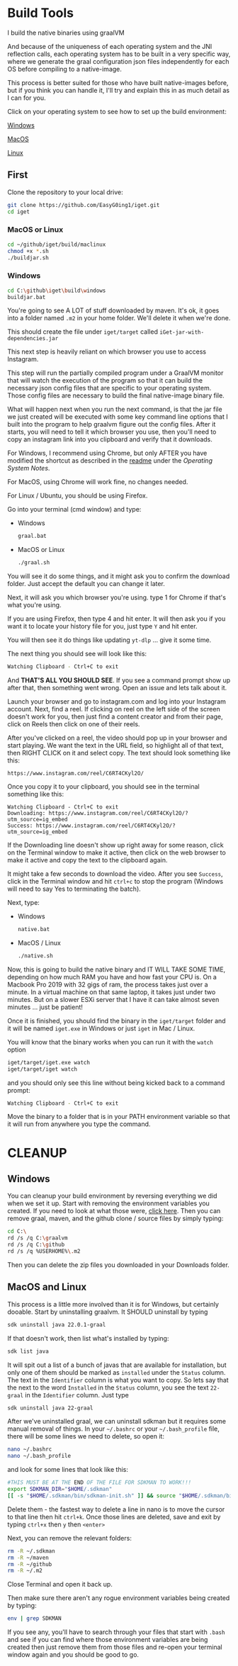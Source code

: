 # Build Tools

I build the native binaries using graalVM

And because of the uniqueness of each operating system and the JNI reflection calls, each operating system has to be
built in a very specific way, where we generate the graal configuration json files independently for each OS before
compiling to a native-image.

This process is better suited for those who have built native-images before, but if you think you can handle it, I'll
try and explain this in as much detail as I can for you.

Click on your operating system to see how to set up the build environment:

[Windows](./Windows.md)

[MacOS](./MacLinux.md)

[Linux](./MacLinux.md)

## First

Clone the repository to your local drive:

```bash
git clone https://github.com/EasyG0ing1/iget.git
cd iget
```

### MacOS or Linux

```bash
cd ~/github/iget/build/maclinux
chmod +x *.sh
./buildjar.sh
```

### Windows

```bash
cd C:\github\iget\build\windows
buildjar.bat
```

You're going to see A LOT of stuff downloaded by maven. It's ok, it goes into a folder named `.m2` in your home folder.
We'll delete it when we're done.

This should create the file under `iget/target` called `iGet-jar-with-dependencies.jar`

This next step is heavily reliant on which browser you use to access Instagram.

This step will run the partially compiled program under a GraalVM monitor that will watch the execution of the program
so that it can build
the necessary json config files that are specific to your operating system. Those config files are necessary to build
the final native-image binary file.

What will happen next when you run the next command, is that the jar file we just created will be executed with some key
command line options that I built into the program to help graalvm figure out the config files. After it starts, you
will need to tell it which browser you use, then you'll need to copy an instagram link into you clipboard and verify
that it downloads.

For Windows, I recommend using Chrome, but only AFTER you have modified the shortcut as described in
the [readme](../README.md) under the *Operating System Notes*.

For MacOS, using Chrome will work fine, no changes needed.

For Linux / Ubuntu, you should be using Firefox.

Go into your terminal (cmd window) and type:

* Windows

  ```bash
  graal.bat
  ```

* MacOS or Linux

  ```bash
  ./graal.sh
  ```

You will see it do some things, and it might ask you to confirm the download folder. Just accept the default you can
change it later.

Next, it will ask you which browser you're using. type 1 for Chrome if that's what
you're using.

If you are using Firefox, then type 4 and hit enter. It will then ask you if you want it to locate your
history file for you, just type `Y` and hit enter.

You will then see it do things like updating `yt-dlp` ... give it some time.

The next thing you should see will look like this:

```bash
Watching Clipboard - Ctrl+C to exit
```

And **THAT'S ALL YOU SHOULD SEE**. If you see a command prompt show up after that, then something went wrong. Open an
issue and lets talk about it.

Launch your browser and go to instagram.com and log into your Instagram account. Next, find a reel. If clicking on reel
on the left side of the screen doesn't work for you, then just find a content creator and from their page, click on
Reels then click on one of their reels.

After you've clicked on a reel, the video should pop up in your browser and start playing. We want the text in the URL
field, so highlight all of that text, then RIGHT CLICK on it and select copy. The text should look something like this:

```azure
https://www.instagram.com/reel/C6RT4CKyl2O/
```

Once you copy it to your clipboard, you should see in the terminal something like this:

```azure
Watching Clipboard - Ctrl+C to exit
Downloading: https://www.instagram.com/reel/C6RT4CKyl2O/?utm_source=ig_embed
Success: https://www.instagram.com/reel/C6RT4CKyl2O/?utm_source=ig_embed
```

If the Downloading line doesn't show up right away for some reason, click on the Terminal window to make it active, then
click on the web browser to make it active and copy the text to the clipboard again.

It might take a few seconds to download the video. After you see `Success`, click in the Terminal window and
hit `ctrl+c` to stop
the program (Windows will need to say Yes to terminating the batch).

Next, type:

* Windows

  ```bash
  native.bat
  ```

* MacOS / Linux

  ```bash
  ./native.sh
  ```

Now, this is going to build the native binary and IT WILL TAKE SOME TIME, depending on how much RAM you have and how
fast your CPU is. On a Macbook Pro 2019 with 32 gigs of ram, the process takes just over a minute. In a virtual machine
on that same laptop, it takes just under two minutes. But on a slower ESXi server that I have it can take almost seven
minutes ... just be patient!

Once it is finished, you should find the binary in the `iget/target` folder and it will be named `iget.exe` in Windows
or just `iget` in Mac / Linux.

You will know that the binary works when you can run it with the `watch` option

```bash
iget/target/iget.exe watch
iget/target/iget watch
```

and you should only see this line without being kicked back to a command prompt:

```bash
Watching Clipboard - Ctrl+C to exit
```

Move the binary to a folder that is in your PATH environment variable so that it will run from anywhere you type the
command.

# CLEANUP

## Windows

You can cleanup your build environment by reversing everything we did when we set it up. Start with removing the
environment variables you created. If you need to look at what those were, [click here](./Windows.md). Then you can
remove graal, maven, and the github clone / source files by simply typing:

```bash
cd C:\
rd /s /q C:\graalvm
rd /s /q C:\github
rd /s /q %USERHOME%\.m2
```

Then you can delete the zip files you downloaded in your Downloads folder.

## MacOS and Linux

This process is a little more involved than it is for Windows, but certainly dooable.
Start by uninstalling graalvm. It SHOULD uninstall by typing

```bash
sdk uninstall java 22.0.1-graal
```

If that doesn't work, then list what's installed by typing:

```bash
sdk list java
```

It will spit out a list of a bunch of javas that are available for installation, but only one of them should be marked
as `installed` under the `Status` column. The text in the `Identifier` column is what you want to copy. So lets say that
the next to the word `Installed` in the `Status` column, you see the text `22-graal` in the `Identifier` column. Just
type

```bash
sdk uninstall java 22-graal
```

After we've uninstalled graal, we can uninstall sdkman but it requires some manual removal of things. In
your `~/.bashrc` or your `~/.bash_profile` file, there will be some lines we need to delete, so open it:

```bash
nano ~/.bashrc
nano ~/.bash_profile
```

and look for some lines that look like this:

```bash
#THIS MUST BE AT THE END OF THE FILE FOR SDKMAN TO WORK!!!
export SDKMAN_DIR="$HOME/.sdkman"
[[ -s "$HOME/.sdkman/bin/sdkman-init.sh" ]] && source "$HOME/.sdkman/bin/sdkman-init.sh"
```

Delete them - the fastest way to delete a line in nano is to move the cursor to that line then hit `ctrl+k`. Once those
lines are deleted, save and exit by typing `ctrl+x` then `y` then `<enter>`

Next, you can remove the relevant folders:

```bash
rm -R ~/.sdkman
rm -R ~/maven
rm -R ~/github
rm -R ~/.m2
```

Close Terminal and open it back up.

Then make sure there aren't any rogue environment variables being created by typing:

```bash
env | grep SDKMAN
```

If you see any, you'll have to search through your files that start with `.bash` and see if you can find where those
environment variables are being created then just remove them from those files and re-open your terminal window again
and you should be good to go.
